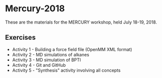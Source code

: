 # Mercury-2018
These are the materials for the MERCURY workshop, held July 18-19, 2018.

## Exercises
* Activity 1 - Building a force field file (OpenMM XML format)
* Activity 2 - MD simulations of alkanes
* Activity 3 - MD simulation of BPTI
* Activity 4 - Git and GitHub
* Activity 5 - "Synthesis" activity involving all concepts
